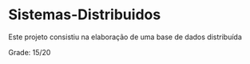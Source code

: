 # Sistemas-Distribuidos
Este projeto consistiu na elaboração de uma base de dados distribuída 

Grade: 15/20
